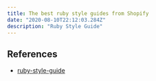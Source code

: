 ```yaml
---
title: The best ruby style guides from Shopify
date: "2020-08-10T22:12:03.284Z"
description: "Ruby Style Guide"
---
```




## References
- [ruby-style-guide](https://github.com/Shopify/ruby-style-guide)